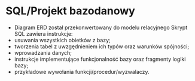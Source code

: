 # SQL/Projekt bazodanowy

- Diagram ERD został przekonwertowany do modelu relacyjnego
Skrypt SQL zawiera instrukcje:
- usuwania wszystkich obietków z bazy;
- tworzenia tabel z uwzgędnieniem ich typów oraz warunków spójności;
- wprowadzania danych;
- instrukcje implementujące funkcjonalność bazy oraz fragmenty logiki bazy;
- przykładowe wywołania funkcji/procedur/wyzwalaczy.
